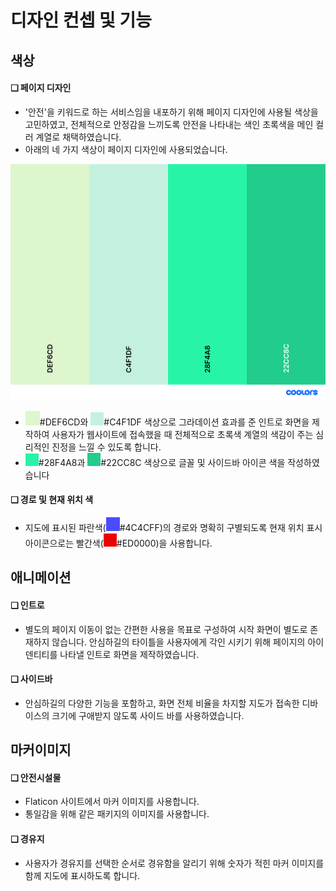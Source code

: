 # 디자인 컨셉 및 기능

## 색상&#x20;

#### ❑  페이지 디자인

* '안전'을 키워드로 하는 서비스임을 내포하기 위해 페이지 디자인에 사용될 색상을 고민하였고, 전체적으로 안정감을 느끼도록 안전을 나타내는 색인 초록색을 메인 컬러 계열로 채택하였습니다.
* 아래의 네 가지 색상이 페이지 디자인에 사용되었습니다.

![](<../../../.gitbook/assets/palette (1).png>)

* ![](<../../../.gitbook/assets/image (1).png>)#DEF6CD와 ![](<../../../.gitbook/assets/image (2).png>)#C4F1DF 색상으로 그라데이션 효과를 준 인트로 화면을 제작하여 사용자가 웹사이트에 접속했을 때 전체적으로 초록색 계열의 색감이 주는 심리적인 진정을 느낄 수 있도록 합니다.
* ![](<../../../.gitbook/assets/image (3).png>)#28F4A8과 ![](<../../../.gitbook/assets/image (6) (1).png>)#22CC8C 색상으로 글꼴 및 사이드바 아이콘 색을 작성하였습니다

#### ❑  경로 및 현재 위치 색

* 지도에 표시된 파란색(![](<../../../.gitbook/assets/image (7).png>)#4C4CFF)의 경로와 명확히 구별되도록 현재 위치 표시 아이콘으로는 빨간색(![](<../../../.gitbook/assets/image (5).png>)#ED0000)을 사용합니다.

## 애니메이션

#### ❑ 인트로

* 별도의 페이지 이동이 없는 간편한 사용을 목표로 구성하여 시작 화면이 별도로 존재하지 않습니다. 안심하길의 타이틀을 사용자에게 각인 시키기 위해 페이지의 아이덴티티를 나타낼 인트로 화면을 제작하였습니다.

#### ❑ 사이드바

* 안심하길의 다양한 기능을 포함하고, 화면 전체 비율을 차지할 지도가 접속한 디바이스의 크기에 구애받지 않도록 사이드 바를 사용하였습니다.

## 마커이미지  &#x20;

#### ❑ 안전시설물

* Flaticon 사이트에서 마커 이미지를 사용합니다.&#x20;
* 통일감을 위해 같은 패키지의 이미지를 사용합니다.

#### ❑ 경유지&#x20;

* 사용자가 경유지를 선택한 순서로 경유함을 알리기 위해 숫자가 적힌 마커 이미지를 함께 지도에 표시하도록 합니다.&#x20;

